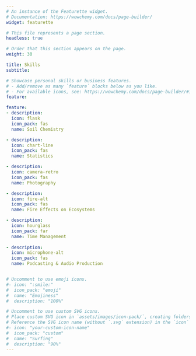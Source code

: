 ```yaml
---
# An instance of the Featurette widget.
# Documentation: https://wowchemy.com/docs/page-builder/
widget: featurette

# This file represents a page section.
headless: true

# Order that this section appears on the page.
weight: 30

title: Skills
subtitle:

# Showcase personal skills or business features.
# - Add/remove as many `feature` blocks below as you like.
# - For available icons, see: https://wowchemy.com/docs/page-builder/#icons
feature:

feature:
- description: 
  icon: flask
  icon_pack: fas
  name: Soil Chemistry 

- description: 
  icon: chart-line
  icon_pack: fas
  name: Statistics

- description: 
  icon: camera-retro
  icon_pack: fas
  name: Photography

- description: 
  icon: fire-alt
  icon_pack: fas
  name: Fire Effects on Ecosystems

- description: 
  icon: hourglass
  icon_pack: far
  name: Time Management
  
- description: 
  icon: microphone-alt
  icon_pack: fas
  name: Podcasting & Audio Production


# Uncomment to use emoji icons.
#- icon: ":smile:"
#  icon_pack: "emoji"
#  name: "Emojiness"
#  description: "100%"  

# Uncomment to use custom SVG icons.
# Place custom SVG icon in `assets/images/icon-pack/`, creating folders if necessary.
# Reference the SVG icon name (without `.svg` extension) in the `icon` field.
#- icon: "your-custom-icon-name"
#  icon_pack: "custom"
#  name: "Surfing"
#  description: "90%"
---
```

